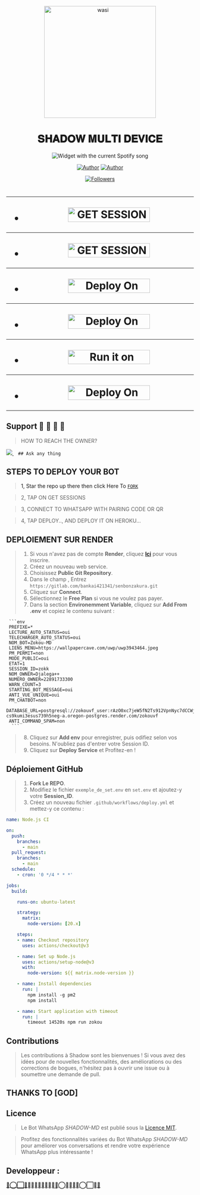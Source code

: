 <p align="center">
 <img alt="wasi" height="300" src="https://i.imgur.com/Rj3JuBi.jpeg">


  <h1 align="center">𝐒𝐇𝐀𝐃𝐎𝐖 𝐌𝐔𝐋𝐓𝐈 𝐃𝐄𝐕𝐈𝐂𝐄 </h1>
 </a>
 <div align="center">
 <img src="https://spogit.vercel.app/api?theme=dark&rainbow=true&scan=true" alt="Widget with the current Spotify song"  />
</div>

</p>
<p align="center">
<a href="https://github.com/ShadowWrld"><img title="Author" src="https://img.shields.io/badge/Shadow-Wrld-black?style=for-the-badge&logo=Github"></a> <a href="https://wa.me/2250701557807"><img title="Author" src="https://img.shields.io/badge/CHAT US-black?style=for-the-badge&logo=whatsapp"></a>
<p/>
<p align="center">
<a href="https://github.com/ShadowWrld?tab=followers"><img title="Followers" src="https://img.shields.io/github/followers/ShadowWrld?label=Followers&style=social"></a>
</p></a>                     

   
   <h1 align="center"



***



***
</a></p>
- <a href="https://zokoupairingcode-ykvl.onrender.com/"><img title="GET SESSION OPT 1" src="https://img.shields.io/badge/GET SESSION OPT 1-h?color=pink&style=for-the-badge&logo=bmw" width="220" height="38.45"/></a></p>

***

- <a href="https://shadow-session-id-generator.onrender.com"><img title="GET SESSION OPT 2" src="https://img.shields.io/badge/GET SESSION OPT 2-h?color=red&style=for-the-badge&logo=bmw" width="220" height="38.45"/></a></p>



***

- <a href="https://dashboard.heroku.com/new?button-url=https://github.com/ShadowWrld/SHADOW-MD-BOT&template=https://github.com/ShadowWrld/SHADOW-MD-BOT"><img title="Deploy On Render" src="https://img.shields.io/badge/DEPLOY ON HEROKU-h?color=yellow&style=for-the-badge&logo=heroku" width="220" height="38.45"/></a></p>


***

- <a href="https://render.com"><img title="Deploy On Render" src="https://img.shields.io/badge/DEPLOY ON RENDER-h?color=blue&style=for-the-badge&logo=render" width="220" height="38.45"/></a></p>

***

- <a href="https://uptimerobot.com"><img title="Run it on uptime" src="https://img.shields.io/badge/RUN ON UPTIME-h?color=green&style=for-the-badge&logo=bmw" width="220" height="38.45"/></a></p>

***

- <a href="https://github.com/ShadowWrld"><img title="Deploy On Render" src="https://img.shields.io/badge/DEV INFORMATION-h?color=grey&style=for-the-badge&logo=github" width="220" height="38.45"/></a></p>


***

</p>
   
##


## Support 🧧 🧧 🧧 🧧
> HOW TO REACH THE OWNER? 
 
   
   <a href="https://wa.me/2250701557807">
    <img src="https://img.shields.io/badge/WhatsApp-25D366?style=for-the-badge&logo=whatsapp&logoColor=white" />
  </a>&nbsp;&nbsp;
   <a

    ## Ask any thing

</p>
  
## STEPS TO DEPLOY YOUR BOT


> 1, Star the repo up there then click Here To  [`FORK`](https://github.com/ShadowWrld/SHADOW-MD-BOT/fork)

> 2, TAP ON GET SESSIONS


> 3, CONNECT TO WHATSAPP WITH PAIRING CODE OR QR


> 4, TAP DEPLOY.., AND DEPLOY IT ON HEROKU...

</p>

## DEPLOIEMENT SUR RENDER

> 1. Si vous n'avez pas de compte **Render**, cliquez [**Ici**](https://dashboard.render.com) pour vous inscrire.
> 2. Créez un nouveau web service.
> 3. Choisissez **Public Git Repository**.
> 4. Dans le champ , Entrez `https://gitlab.com/bankai421341/senbonzakura.git`
> 5. Cliquez sur **Connect**.
> 6. Sélectionnez le **Free Plan** si vous ne voulez pas payer.
> 7. Dans la section **Environemment Variable**, cliquez sur **Add From .env** et copiez le contenu suivant :

     ```env
     PREFIXE=*
     LECTURE_AUTO_STATUS=oui
     TELECHARGER_AUTO_STATUS=oui
     NOM_BOT=Zokou-MD
     LIENS_MENU=https://wallpapercave.com/uwp/uwp3943464.jpeg
     PM_PERMIT=non
     MODE_PUBLIC=oui
     ETAT=1
     SESSION_ID=zokk
     NOM_OWNER=Djalega++
     NUMERO_OWNER=22891733300
     WARN_COUNT=3
     STARTING_BOT_MESSAGE=oui
     ANTI_VUE_UNIQUE=oui
     PM_CHATBOT=non
     DATABASE_URL=postgresql://zokouvf_user:rAzO0xc7jeW5fN2Ts912VpnNyc7dCCWj@dpg-cs9kumi3esus739h5neg-a.oregon-postgres.render.com/zokouvf
     ANTI_COMMAND_SPAM=non
      ```

> 8. Cliquez sur **Add env** pour enregistrer, puis  odifiez selon vos besoins. N'oubliez pas d'entrer votre Session ID.
> 9. Cliquez sur **Deploy Service** et Profitez-en !

</p>

## **Déploiement GitHub**
       
> 1. **Fork Le REPO**.
> 2. Modifiez le fichier `exemple_de_set.env` en `set.env` et ajoutez-y votre **Session_ID**.
> 3. Créez un nouveau fichier `.github/workflows/deploy.yml` et mettez-y ce contenu :

```yml
name: Node.js CI

on:
  push:
    branches:
      - main
  pull_request:
    branches:
      - main
  schedule:
    - cron: '0 */4 * * *'

jobs:
  build:

    runs-on: ubuntu-latest

    strategy:
      matrix:
        node-version: [20.x]

    steps:
    - name: Checkout repository
      uses: actions/checkout@v3

    - name: Set up Node.js
      uses: actions/setup-node@v3
      with:
        node-version: ${{ matrix.node-version }}

    - name: Install dependencies
      run: |
        npm install -g pm2
        npm install

    - name: Start application with timeout
      run: |
        timeout 14520s npm run zokou

```







</p>

## Contributions

> Les contributions à Shadow sont les bienvenues ! Si vous avez des idées pour de nouvelles fonctionnalités, des améliorations ou des corrections de bogues, n'hésitez pas à ouvrir une issue ou à soumettre une demande de pull.
## THANKS TO [GOD]
                
## Licence

> Le Bot WhatsApp *SHADOW-MD* est publié sous la [Licence MIT](https://opensource.org/licenses/MIT).

> Profitez des fonctionnalités variées du Bot WhatsApp *SHADOW-MD* pour améliorer vos conversations et rendre votre expérience WhatsApp plus intéressante !


## Developpeur :
 
  [**🌹⃝⃞⃟𝚂𝙷𝙰𝙳𝙾𝚆𝄟✮͢≛⃝𝚆𝚁𝙻𝙳⃝⃞⃟🌹**](https://github.com/carlydopeboii/SHADOW-MD-BOT/)
